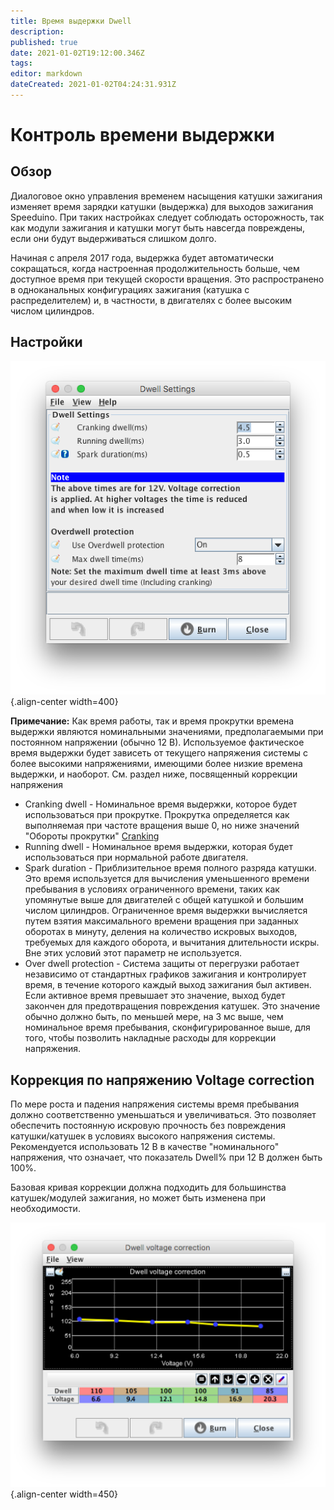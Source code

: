 ```yaml
---
title: Время выдержки Dwell
description: 
published: true
date: 2021-01-02T19:12:00.346Z
tags: 
editor: markdown
dateCreated: 2021-01-02T04:24:31.931Z
---
```


# Контроль времени выдержки
## Обзор
Диалоговое окно управления временем насыщения катушки зажигания изменяет время зарядки катушки (выдержка) для выходов зажигания Speeduino. При таких настройках следует соблюдать осторожность, так как модули зажигания и катушки могут быть навсегда повреждены, если они будут выдерживаться слишком долго.

Начиная с апреля 2017 года, выдержка будет автоматически сокращаться, когда настроенная продолжительность больше, чем доступное время при текущей скорости вращения. Это распространено в одноканальных конфигурациях зажигания (катушка с распределителем) и, в частности, в двигателях с более высоким числом цилиндров.

## Настройки
![dwell.png](/img/ignition/dwell.png){.align-center width=400}

**Примечание:** Как время работы, так и время прокрутки времена выдержки являются номинальными значениями, предполагаемыми при постоянном напряжении (обычно 12 В). Используемое фактическое время выдержки будет зависеть от текущего напряжения системы с более высокими напряжениями, имеющими более низкие времена выдержки, и наоборот. См. раздел ниже, посвященный коррекции напряжения

- Cranking dwell - Номинальное время выдержки, которое будет использоваться при прокрутке. Прокрутка определяется как выполняемая при частоте вращения выше 0, но ниже значений "Обороты прокрутки" [Cranking](Cranking "wikilink")
- Running dwell - Номинальное время выдержки, которая будет использоваться при нормальной работе двигателя.
- Spark duration - Приблизительное время полного разряда катушки. Это время используется для вычисления уменьшенного времени пребывания в условиях ограниченного времени, таких как упомянутые выше для двигателей с общей катушкой и большим числом цилиндров. Ограниченное время выдержки вычисляется путем взятия максимального времени вращения при заданных оборотах в минуту, деления на количество искровых выходов, требуемых для каждого оборота, и вычитания длительности искры. Вне этих условий этот параметр не используется.
- Over dwell protection - Система защиты от перегрузки работает независимо от стандартных графиков зажигания и контролирует время, в течение которого каждый выход зажигания был активен. Если активное время превышает это значение, выход будет закончен для предотвращения повреждения катушек. Это значение обычно должно быть, по меньшей мере, на 3 мс выше, чем номинальное время пребывания, сконфигурированное выше, для того, чтобы позволить накладные расходы для коррекции напряжения.

## Коррекция по напряжению Voltage correction
По мере роста и падения напряжения системы время пребывания должно соответственно уменьшаться и увеличиваться. Это позволяет обеспечить постоянную искровую прочность без повреждения катушки/катушек в условиях высокого напряжения системы. Рекомендуется использовать 12 В в качестве "номинального" напряжения, что означает, что показатель Dwell% при 12 В должен быть 100%.

Базовая кривая коррекции должна подходить для большинства катушек/модулей зажигания, но может быть изменена при необходимости.

![dwell_correction.png](/img/ignition/dwell_correction.png){.align-center width=450}
